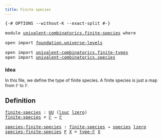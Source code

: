 ```yaml
---
title: Finite species
---
```


<pre class="Agda"><a id="40" class="Symbol">{-#</a> <a id="44" class="Keyword">OPTIONS</a> <a id="52" class="Pragma">--without-K</a> <a id="64" class="Pragma">--exact-split</a> <a id="78" class="Symbol">#-}</a>

<a id="83" class="Keyword">module</a> <a id="90" href="univalent-combinatorics.finite-species.html" class="Module">univalent-combinatorics.finite-species</a> <a id="129" class="Keyword">where</a>

<a id="136" class="Keyword">open</a> <a id="141" class="Keyword">import</a> <a id="148" href="foundation.universe-levels.html" class="Module">foundation.universe-levels</a>

<a id="176" class="Keyword">open</a> <a id="181" class="Keyword">import</a> <a id="188" href="univalent-combinatorics.finite-types.html" class="Module">univalent-combinatorics.finite-types</a>
<a id="225" class="Keyword">open</a> <a id="230" class="Keyword">import</a> <a id="237" href="univalent-combinatorics.species.html" class="Module">univalent-combinatorics.species</a>
</pre>
### Idea

In this file, we define the type of finite species. A finite
species is just a map from 𝔽 to 𝔽.

## Definition

<pre class="Agda"><a id="finite-species"></a><a id="404" href="univalent-combinatorics.finite-species.html#404" class="Function">finite-species</a> <a id="419" class="Symbol">:</a> <a id="421" href="foundation-core.universe-levels.html#222" class="Primitive">UU</a> <a id="424" class="Symbol">(</a><a id="425" href="Agda.Primitive.html#780" class="Primitive">lsuc</a> <a id="430" href="Agda.Primitive.html#764" class="Primitive">lzero</a><a id="435" class="Symbol">)</a>
<a id="437" href="univalent-combinatorics.finite-species.html#404" class="Function">finite-species</a> <a id="452" class="Symbol">=</a> <a id="454" href="univalent-combinatorics.finite-types.html#4455" class="Function">𝔽</a> <a id="456" class="Symbol">→</a> <a id="458" href="univalent-combinatorics.finite-types.html#4455" class="Function">𝔽</a>

<a id="species-finite-species"></a><a id="461" href="univalent-combinatorics.finite-species.html#461" class="Function">species-finite-species</a> <a id="484" class="Symbol">:</a> <a id="486" href="univalent-combinatorics.finite-species.html#404" class="Function">finite-species</a> <a id="501" class="Symbol">→</a> <a id="503" href="univalent-combinatorics.species.html#375" class="Function">species</a> <a id="511" href="Agda.Primitive.html#764" class="Primitive">lzero</a>
<a id="517" href="univalent-combinatorics.finite-species.html#461" class="Function">species-finite-species</a> <a id="540" href="univalent-combinatorics.finite-species.html#540" class="Bound">F</a> <a id="542" href="univalent-combinatorics.finite-species.html#542" class="Bound">X</a> <a id="544" class="Symbol">=</a> <a id="546" href="univalent-combinatorics.finite-types.html#4503" class="Function">type-𝔽</a> <a id="553" href="univalent-combinatorics.finite-species.html#542" class="Bound">X</a>
</pre>